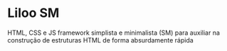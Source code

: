 # Liloo SM

HTML, CSS e JS framework simplista e minimalista (SM) para auxiliar na construção de estruturas HTML de forma absurdamente rápida